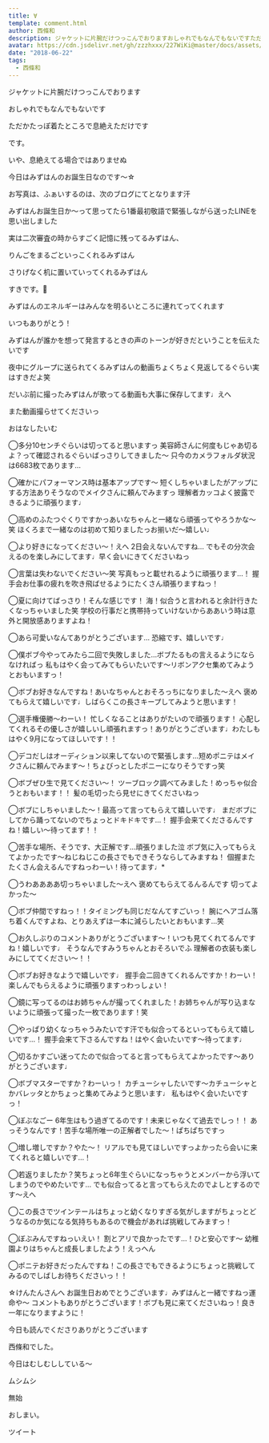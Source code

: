 ```yaml
---
title: ∀
template: comment.html
author: 西條和
description: ジャケットに片腕だけつっこんでおりますおしゃれでもなんでもないですただかたっぽ着たところで息絶えただけですです。いや、息絶えてる場合ではありませぬ...
avatar: https://cdn.jsdelivr.net/gh/zzzhxxx/227WiKi@master/docs/assets/photo/avatar/nagomi.jpg
date: "2018-06-22"
tags:
  - 西條和
---
```













ジャケットに片腕だけつっこんでおります







おしゃれでもなんでもないです







ただかたっぽ着たところで息絶えただけです








です。












いや、息絶えてる場合ではありませぬ












今日はみずはんのお誕生日なのです〜☆













お写真は、ふぁいするのは、次のブログにてとなります汗














みずはんお誕生日か〜って思ってたら1番最初敬語で緊張しながら送ったLINEを思い出しました











実は二次審査の時からすごく記憶に残ってるみずはん、









りんごをまるごといっこくれるみずはん






さりげなく机に置いていってくれるみずはん






すきです。🍎













みずはんのエネルギーはみんなを明るいところに連れてってくれます







いつもありがとう！








みずはんが誰かを想って発言するときの声のトーンが好きだということを伝えたいです













夜中にグループに送られてくるみずはんの動画ちょくちょく見返してるぐらい実はすきだよ笑








だいぶ前に撮ったみずはんが歌ってる動画も大事に保存してます♩えへ










また動画撮らせてくださいっ










おはなしたいむ


◯多分10センチぐらいは切ってると思いますっ
美容師さんに何度もじゃあ切るよ？って確認されるぐらいばっさりしてきました〜
只今のカメラフォルダ状況は6683枚であります…






◯確かにパフォーマンス時は基本アップです〜
短くしちゃいましたがアップにする方法ありそうなのでメイクさんに頼んでみますっ
理解者カッコよく披露できるように頑張ります♩






◯高めのふたつぐくりですかっあいなちゃんと一緒なら頑張ってやろうかな〜笑
ほくろまで一緒なのは初めて知りましたっお揃いだ〜嬉しい♩






◯より好きになってください〜！えへ
2日会えないんですね…
でもその分次会えるのを楽しみにしてます♩早く会いにきてくださいねっ







◯言葉は失わないでください〜笑
写真もっと載せれるように頑張ります…！
握手会お仕事の疲れを吹き飛ばせるようにたくさん頑張りますねっ！





◯夏に向けてばっさり！そんな感じです！
海！似合うと言われると余計行きたくなっちゃいました笑
学校の行事だと携帯持っていけないからああいう時は意外と開放感ありますよね！







◯あら可愛いなんてありがとうございます…
恐縮です、嬉しいです♩






◯僕ボブ今やってみたら二回で失敗しました…ボブたるもの言えるようにならなければっ
私もはやく会ってみてもらいたいです〜リボンアクセ集めてみようとおもいますっ！






◯ボブお好きなんですね！あいなちゃんとおそろっちになりました〜えへ
褒めてもらえて嬉しいです♩しばらくこの長さキープしてみようと思います！





◯選手権優勝〜わーい！
忙しくなることはありがたいので頑張ります！
心配してくれるその優しさが嬉しいし頑張れますっ！ありがとうございます♩わたしもはやく9月になってほしいです！！








◯デコだしはオーディション以来してないので緊張します…短めポニテはメイクさんに頼んでみます〜！ちょびっとしたポニーになりそうですっ笑






◯ボブぜひ生で見てください〜！
ツーブロック調べてみました！めっちゃ似合うとおもいます！！
髪の毛切ったら見せにきてくださいねっ







◯ボブにしちゃいました〜！最高って言ってもらえて嬉しいです♩
まだボブにしてから踊ってないのでちょっとドキドキです…！
握手会来てくださるんですね！嬉しい〜待ってます！！







◯苦手な場所、そうです、大正解です…頑張りました泣
ボブ気に入ってもらえてよかったです〜ねじねじこの長さでもできそうならしてみますね！
個握またたくさん会えるんですねっわーい！待ってます♩*







◯うわああああ切っちゃいました〜えへ
褒めてもらえてるんるんです
切ってよかった〜






◯ボブ仲間ですねっ！！タイミングも同じだなんてすごいっ！
腕にヘアゴム落ち着くんですよね、とりあえずは一本に減らしたいとおもいます…笑






◯お久しぶりのコメントありがとうございます〜！いつも見てくれてるんですね！嬉しいです♩
そうなんですみうちゃんとおそろいでふ
理解者の衣装も楽しみにしててください〜！！







◯ボブお好きなようで嬉しいです♩
握手会二回きてくれるんですか！わーい！
楽しんでもらえるように頑張りますっわっしょい！






◯鏡に写ってるのはお姉ちゃんが撮ってくれました！お姉ちゃんが写り込まないように頑張って撮った一枚であります！笑






◯やっぱり幼くなっちゃうみたいです汗でも似合ってるといってもらえて嬉しいです…！
握手会来て下さるんですね！はやく会いたいです〜待ってます♩







◯切るかすごい迷ってたので似合ってると言ってもらえてよかったです〜ありがとうございます♩





◯ボブマスターですか？わーいっ！
カチューシャしたいです〜カチューシャとかバレッタとかちょっと集めてみようと思います♩
私もはやく会いたいですっ！









◯ぼぶなごー
6年生はもう過ぎてるのです！未来じゃなくて過去でしっ！！
あっそうなんです！苦手な場所唯一の正解者でした〜！ぱちぱちですっ








◯増し増しですか？やた〜！
リアルでも見てほしいですっよかったら会いに来てくれると嬉しいです…！






◯若返りましたか？笑ちょっと6年生ぐらいになっちゃうとメンバーから浮いてしまうのでやめたいです…
でも似合ってると言ってもらえたのでよしとするのです〜えへ







◯この長さでツインテールはちょっと幼くなりすぎる気がしますがちょっとどうなるのか気になる気持ちもあるので機会があれば挑戦してみますっ！







◯ぼぶみんですねっいえい！
割とアリで良かったです…！ひと安心です〜
幼稚園よりはちゃんと成長しましたよう！えっへん





◯ポニテお好きだったんですね！この長さでもできるようにちょっと挑戦してみるのでしばしお待ちくださいっ！！








☆けんたんさんへ
お誕生日おめでとうございます♩みずはんと一緒ですねっ運命や〜
コメントもありがとうございます！ボブも見に来てくださいねっ！良き一年になりますように！






今日も読んでくださりありがとうございます













西條和でした。









今日はむしむししている〜







ムシムシ





無始






おしまい。


ツイート



